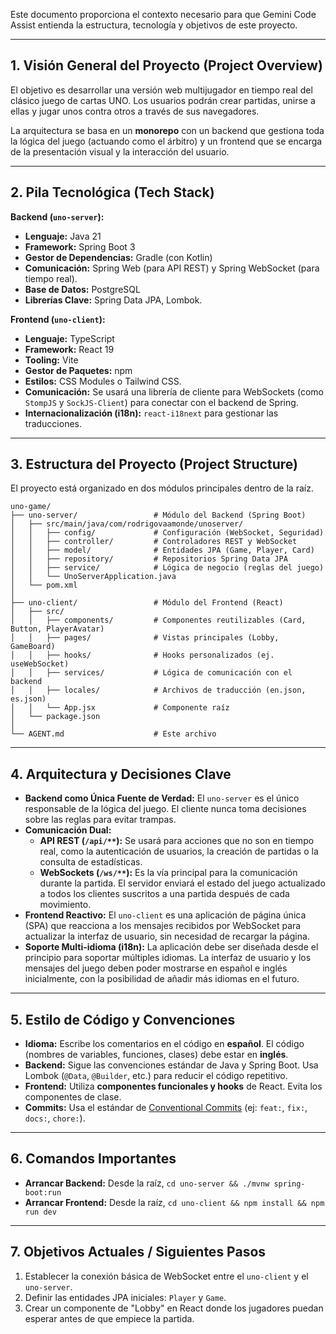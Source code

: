 Este documento proporciona el contexto necesario para que Gemini Code Assist entienda la estructura, tecnología y objetivos de este proyecto.

---

## 1. Visión General del Proyecto (Project Overview)

El objetivo es desarrollar una versión web multijugador en tiempo real del clásico juego de cartas UNO. Los usuarios podrán crear partidas, unirse a ellas y jugar unos contra otros a través de sus navegadores.

La arquitectura se basa en un **monorepo** con un backend que gestiona toda la lógica del juego (actuando como el árbitro) y un frontend que se encarga de la presentación visual y la interacción del usuario.

---

## 2. Pila Tecnológica (Tech Stack)

**Backend (`uno-server`):**
* **Lenguaje:** Java 21
* **Framework:** Spring Boot 3
* **Gestor de Dependencias:** Gradle (con Kotlin)
* **Comunicación:** Spring Web (para API REST) y Spring WebSocket (para tiempo real).
* **Base de Datos:** PostgreSQL
* **Librerías Clave:** Spring Data JPA, Lombok.

**Frontend (`uno-client`):**
* **Lenguaje:** TypeScript
* **Framework:** React 19
* **Tooling:** Vite
* **Gestor de Paquetes:** npm
* **Estilos:** CSS Modules o Tailwind CSS.
* **Comunicación:** Se usará una librería de cliente para WebSockets (como `StompJS` y `SockJS-Client`) para conectar con el backend de Spring.
* **Internacionalización (i18n):** `react-i18next` para gestionar las traducciones.

---

## 3. Estructura del Proyecto (Project Structure)

El proyecto está organizado en dos módulos principales dentro de la raíz.


````
uno-game/
├── uno-server/                 # Módulo del Backend (Spring Boot)
│   ├── src/main/java/com/rodrigovaamonde/unoserver/
│   │   ├── config/             # Configuración (WebSocket, Seguridad)
│   │   ├── controller/         # Controladores REST y WebSocket
│   │   ├── model/              # Entidades JPA (Game, Player, Card)
│   │   ├── repository/         # Repositorios Spring Data JPA
│   │   ├── service/            # Lógica de negocio (reglas del juego)
│   │   └── UnoServerApplication.java
│   └── pom.xml
│
├── uno-client/                 # Módulo del Frontend (React)
│   ├── src/
│   │   ├── components/         # Componentes reutilizables (Card, Button, PlayerAvatar)
│   │   ├── pages/              # Vistas principales (Lobby, GameBoard)
│   │   ├── hooks/              # Hooks personalizados (ej. useWebSocket)
│   │   ├── services/           # Lógica de comunicación con el backend
│   │   ├── locales/            # Archivos de traducción (en.json, es.json)
│   │   └── App.jsx             # Componente raíz
│   └── package.json
│
└── AGENT.md                    # Este archivo
````

---

## 4. Arquitectura y Decisiones Clave

* **Backend como Única Fuente de Verdad:** El `uno-server` es el único responsable de la lógica del juego. El cliente nunca toma decisiones sobre las reglas para evitar trampas.
* **Comunicación Dual:**
    * **API REST (`/api/**`):** Se usará para acciones que no son en tiempo real, como la autenticación de usuarios, la creación de partidas o la consulta de estadísticas.
    * **WebSockets (`/ws/**`):** Es la vía principal para la comunicación durante la partida. El servidor enviará el estado del juego actualizado a todos los clientes suscritos a una partida después de cada movimiento.
* **Frontend Reactivo:** El `uno-client` es una aplicación de página única (SPA) que reacciona a los mensajes recibidos por WebSocket para actualizar la interfaz de usuario, sin necesidad de recargar la página.
* **Soporte Multi-idioma (i18n):** La aplicación debe ser diseñada desde el principio para soportar múltiples idiomas. La interfaz de usuario y los mensajes del juego deben poder mostrarse en español e inglés inicialmente, con la posibilidad de añadir más idiomas en el futuro.

---

## 5. Estilo de Código y Convenciones

* **Idioma:** Escribe los comentarios en el código en **español**. El código (nombres de variables, funciones, clases) debe estar en **inglés**.
* **Backend:** Sigue las convenciones estándar de Java y Spring Boot. Usa Lombok (`@Data`, `@Builder`, etc.) para reducir el código repetitivo.
* **Frontend:** Utiliza **componentes funcionales y hooks** de React. Evita los componentes de clase.
* **Commits:** Usa el estándar de [Conventional Commits](https://www.conventionalcommits.org/en/v1.0.0/) (ej: `feat:`, `fix:`, `docs:`, `chore:`).

---

## 6. Comandos Importantes

* **Arrancar Backend:** Desde la raíz, `cd uno-server && ./mvnw spring-boot:run`
* **Arrancar Frontend:** Desde la raíz, `cd uno-client && npm install && npm run dev`

---

## 7. Objetivos Actuales / Siguientes Pasos

1.  Establecer la conexión básica de WebSocket entre el `uno-client` y el `uno-server`.
2.  Definir las entidades JPA iniciales: `Player` y `Game`.
3.  Crear un componente de "Lobby" en React donde los jugadores puedan esperar antes de que empiece la partida.
